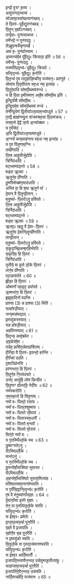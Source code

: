 
इन्द्रो॑ वृ॒त्रꣳ ह॒त्वा ।  
असु॑रान्परा॒भाव्य॑ ।  
सो॑ऽमावा॒स्या᳚म्प्रत्याग॑च्छत् ।  
ते पि॒तर॑ᳶ पूर्वे॒द्युराग॑च्छन्न् ।  
पि॒तॄन् य॒ज्ञो॑ऽगच्छत् ।  
तन्दे॒वाᳶ पुन॑रयाचन्त ।  
तमे᳚भ्यो॒ न पुन॑रददुः ।  
ते᳚ऽब्रुव॒न्वरँ॑व्वृणामहै ।  
अथ॑ व॒ᳶ पुन॑र्दास्यामः ।  
अ॒स्मभ्य॑मे॒व पू᳚र्वे॒द्युᳵ क्रि॑याता॒ इति॑ ॥ 56 ॥  
तमे᳚भ्य॒ᳶ पुन॑रददुः ।  
तस्मा᳚त्पि॒तृभ्य॑ᳶ पूर्वे॒द्युᳵ क्रि॑यते ।  
यत्पि॒तृभ्य॑ᳶ पूर्वे॒द्युᳵ क॒रोति॑ ।  
पि॒तृभ्य॑ ए॒व तद्य॒ज्ञन्नि॒ष्क्रीय॒ यज॑मान॒ᳶ प्रत॑नुते ।  
सोमा॑य पि॒तृपी॑ताय स्व॒धा नम॒ इत्या॑ह ।  
पि॒तुरे॒वाधि॑ सोमपी॒थमव॑रुन्धे ।  
न हि पि॒ता प्र॒मीय॑माण॒ आहै॒ष सो॑मपी॒थ इति॑ ।  
इ॒न्द्रि॒यँव्वै सो॑मपी॒थः ।  
इ॒न्द्रि॒यमे॒व सो॑मपी॒थमव॑ रुन्धे ।  
तेने᳚न्द्रि॒येण॑ द्वि॒तीया᳚ञ्जा॒याम॒भ्य॑श्ञुते ॥ 57 ॥  
ए॒तद्वै ब्राह्म॑णम्पु॒रा वा॑जवश्रव॒सा वि॒दाम॑क्रन्न् ।  
तस्मा॒त्ते द्वेद्वे॑ जा॒ये अ॒भ्या᳚ख्षत ।  
य ए॒वँव्वेद॑ ।  
अ॒भि द्वि॒तीया॑ञ्जा॒याम॑श्ञुते ।  
अ॒ग्नये॑ कव्य॒वाह॑नाय स्व॒धा नम॒ इत्या॑ह ।  
य ए॒व पि॑तृ॒णाम॒ग्निः ।  
तम्प्री॑णाति ।  
ति॒स्र आहु॑तीर्जुहोति ।  
त्रिर्निद॑धाति ।  
षट्थ्सम्प॑द्यन्ते ॥ 58 ॥  
षड्वा ऋ॒तवः॑ ।  
ऋ॒तूने॒व प्री॑णाति ।  
तू॒ष्णीम्मेख्ष॑ण॒माद॑धाति ।  
अस्ति॑ वा॒ हि ष॒ष्ठ ऋ॒तुर्न वा᳚ ।  
दे॒वान् वै पि॒तॄन्प्री॒तान् ।  
म॒नु॒ष्या᳚ᳶ पि॒तरोऽनु॒ प्रपि॑पते ।  
ति॒स्र आहु॑तीर्जुहोति ।  
त्रिर्निद॑धाति ।  
षट्थ्सम्प॑द्यन्ते ।  
षड्वा ऋ॒तवः॑ ॥ 59 ॥  
ऋ॒तव॒ᳵ खलु॒ वै दे॒वाᳶ पि॒तरः॑ ।  
ऋ॒तूने॒व दे॒वान्पि॒तॄन्प्री॑णाति ।  
तान्प्री॒तान् ।  
म॒नु॒ष्या᳚ᳶ पि॒तरोऽनु॒ प्रपि॑पते ।  
स॒कृ॒दा॒च्छि॒न्नम्ब॒र्‌हिर्भ॑वति ।  
स॒कृदि॑व॒ हि पि॒तरः॑ ।  
त्रिर्निद॑धाति ।  
तृ॒तीये॒ वा इ॒तो लो॒के पि॒तरः॑ ।  
ताने॒व प्री॑णाति ।  
परा॒ङाव॑र्तते ॥ 60 ॥  
ह्लीका॒ हि पि॒तरः॑ ।  
ओष्मणो᳚ व्या॒वृत॒ उपा᳚स्ते ।  
ऊ॒ष्मभा॑गा॒ हि पि॒तरः॑ ।  
ब्र॒ह्म॒वा॒दिनो॑ वदन्ति ।  
प्राश्या (3) न्न प्राश्या (3) मिति॑ ।  
यत्प्रा᳚श्ञी॒यात् ।  
जन्य॒मन्न॑मद्यात् ।  
प्र॒मायु॑कस्स्यात् ।  
यन्न प्रा᳚श्ञी॒यात् ।  
अह॑विस्स्यात् ॥ 61 ॥  
पि॒तृभ्य॒ आवृ॑श्च्येत ।  
अ॒व॒घ्रेय॑मे॒व ।  
तन्नेव॒ प्राशि॑त॒न्नेवाप्रा॑शितम् ।  
वी॒रँव्वा॒ वै पि॒तर॑ᳶ प्र॒यन्तो॒ हर॑न्ति ।  
वी॒रँव्वा॑ ददति ।  
द॒शाञ्छि॑नत्ति ।  
हर॑णभागा॒ हि पि॒तरः॑ ।  
पि॒तॄने॒व नि॒रव॑दयते ।  
उत्त॑र॒ आयु॑षि॒ लोम॑ छिन्दीत ।  
पि॒तृ॒णाꣳ ह्ये॑तर्‌हि॒ नेदी॑यः ॥ 62 ॥  
नम॑स्करोति ।  
न॒म॒स्का॒रो हि पि॑तृ॒णाम् ।  
नमो॑ वᳶ पितरो॒ रसा॑य ।  
नमो॑ वᳶ पितर॒श्शुष्मा॑य ।  
नमो॑ वᳶ पितरो जी॒वाय॑ ।  
नमो॑ वᳶ पितरस्स्व॒धायै᳚ ।  
नमो॑ वᳶ पितरो म॒न्यवे᳚ ।  
नमो॑ वᳶ पितरो घो॒राय॑ ।  
पित॑रो॒ नमो॑ वः ।  
य ए॒तस्मिँ॑ल्लो॒के स्थ ॥ 63 ॥  
यु॒ष्माꣳस्तेऽनु॑ ।  
ये᳚ऽस्मिल्लोँ॒के ।  
मान्तेऽनु॑ ।  
य ए॒तस्मिँ॑ल्लो॒के स्थ ।  
यू॒यन्तेषाँ॒व्वसि॑ष्ठा भूयास्त ।  
ये᳚ऽस्मिल्लोँ॒के ।  
अ॒हन्तेषाँ॒व्वसि॑ष्ठो भूयास॒मित्या॑ह ।  
वसि॑ष्ठस्समा॒नाना᳚म्भवति ।  
य ए॒वँव्वि॒द्वान्पि॒तृभ्य॑ᳵ क॒रोति॑ ।  
ए॒ष वै म॑नु॒ष्या॑णाँय्य॒ज्ञः ॥ 64 ॥  
दे॒वानाँ॒व्वा इत॑रे य॒ज्ञाः ।  
तेन॒ वा ए॒तत्पि॑तृलो॒के च॑रति ।  
यत्पि॒तृभ्य॑ᳵ क॒रोति॑ ।  
स ई᳚श्व॒रᳶ प्रमे॑तोः ।  
प्रा॒जा॒प॒त्यय॒र्चा पुन॒रैति॑ ।  
य॒ज्ञो वै प्र॒जाप॑तिः ।  
य॒ज्ञेनै॒व स॒ह पुन॒रैति॑ ।  
न प्र॒मायु॑को भवति ।  
पि॒तृ॒लो॒के वा ए॒तद्यज॑मानश्चरति ।  
यत्पि॒तृभ्य॑ᳵ क॒रोति॑ ।  
स ई᳚श्व॒र आर्ति॒मार्तोः᳚ ।  
प्र॒जाप॑ति॒स्त्वावैन॒न्तत॒ उन्ने॑तुमर्‌ह॒तीत्या॑हुः ।  
यत्प्रा॑जाप॒त्यय॒र्चा पुन॒रैति॑ ।  
प्र॒जाप॑तिरे॒वैन॒न्तत॒ उन्न॑यति ।  
नार्ति॒मार्च्छ॑ति॒ यज॑मानः ॥ 65 ॥  
